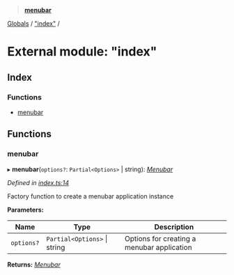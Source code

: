 > **[menubar](../README.md)**

[Globals](../globals.md) / ["index"](_index_.md) /

# External module: "index"

## Index

### Functions

* [menubar](_index_.md#menubar)

## Functions

###  menubar

▸ **menubar**(`options?`: `Partial<Options>` | string): *[Menubar](../classes/_menubar_.menubar.md)*

*Defined in [index.ts:14](https://github.com/maxogden/menubar/blob/be37c74/src/index.ts#L14)*

Factory function to create a menubar application instance

**Parameters:**

Name | Type | Description |
------ | ------ | ------ |
`options?` | `Partial<Options>` \| string | Options for creating a menubar application  |

**Returns:** *[Menubar](../classes/_menubar_.menubar.md)*